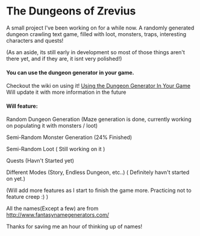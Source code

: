 # The Dungeons of Zrevius 
A small project I've been working on for a while now. A randomly generated dungeon crawling text game, filled with loot, monsters, traps, interesting characters and quests!

(As an aside, its still early in development so most of those things aren't there yet, and if they are, it isnt very polished!)

#### You can use the dungeon generator in your game.

Checkout the wiki on using it! [Using the Dungeon Generator In Your Game](https://github.com/Firetryer/TextRougelike/wiki/Using-the-Dungeon-Generator-in-your-game.)
 Will update it with more information in the future

#### Will feature:


  Random Dungeon Generation      (Maze generation is done, currently working on populating it with monsters / loot)

  Semi-Random Monster Generation (24% Finished)

  Semi-Random Loot ( Still working on it )

  Quests (Havn't Started yet)

  Different Modes (Story, Endless Dungeon, etc..) ( Definitely havn't started on yet.)

  (Will add more features as I start to finish the game more. Practicing not to feature creep :) )



  All the names(Except a few) are from http://www.fantasynamegenerators.com/

  Thanks for saving me an hour of thinking up of names!
